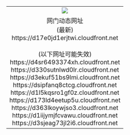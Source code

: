 ﻿<table>
  <tr></tr>
  <tr><td colspan=2 align=center><img src="https://d17e0jd1erjtwi.cloudfront.net/Up/oGate.jpg" /></td></tr>
  <tr><td colspan=2 align=center>网门动态网址<br/>(最新)
<br>https://d17e0jd1erjtwi.cloudfront.net
<br/><br/>(以下网址可能失效)
<br>https://d4sr6493374xh.cloudfront.net
<br>https://d330sutnlwd0lr.cloudfront.net
<br>https://d3ekuf51bs9lmi.cloudfront.net
<br>https://dsipfanq8ctcg.cloudfront.net
<br>https://d1l5kqsro1gf0z.cloudfront.net
<br>https://d173ld4eetup5u.cloudfront.net
<br>https://d363lkoywjso3.cloudfront.net
<br>https://d1iijymjfcvawu.cloudfront.net
<br>https://d3sjeag73jl2i6.cloudfront.net
    </td>
  </tr>
</table>
